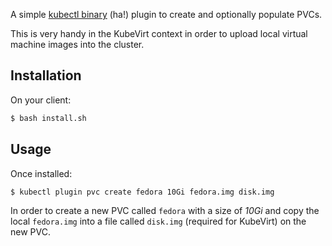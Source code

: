A simple [kubectl binary](https://kubernetes.io/docs/tasks/extend-kubectl/kubectl-plugins/)
(ha!) plugin to create and optionally populate PVCs.

This is very handy in the KubeVirt context in order to upload local virtual
machine images into the cluster.

## Installation

On your client:

```bash
$ bash install.sh
```

## Usage

Once installed:

```bash
$ kubectl plugin pvc create fedora 10Gi fedora.img disk.img
```

In order to create a new PVC called `fedora` with a size of _10Gi_ and copy the
local `fedora.img` into a file called `disk.img` (required for KubeVirt) on
the new PVC.
